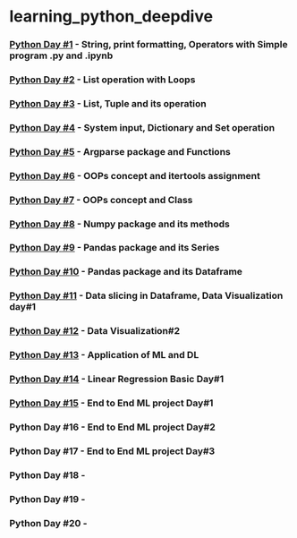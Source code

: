 # learning_python_deepdive

### <a href="https://github.com/SahaRahul/learning_python_deepdive/tree/main/python_day1">Python Day #1</a> - String, print formatting, Operators with Simple program .py and .ipynb 
### <a href="https://github.com/SahaRahul/learning_python_deepdive/tree/main/python_day2">Python Day #2</a> - List operation with Loops
### <a href="https://github.com/SahaRahul/learning_python_deepdive/tree/main/python_day3">Python Day #3</a> - List, Tuple and its operation
### <a href="https://github.com/SahaRahul/learning_python_deepdive/tree/main/python_day4">Python Day #4</a> - System input, Dictionary and Set operation
### <a href="https://github.com/SahaRahul/learning_python_deepdive/tree/main/python_day5">Python Day #5</a> - Argparse package and Functions
### <a href="https://github.com/SahaRahul/learning_python_deepdive/tree/main/python_day6">Python Day #6</a> - OOPs concept and itertools assignment
### <a href="https://github.com/SahaRahul/learning_python_deepdive/tree/main/python_day7">Python Day #7</a> - OOPs concept and Class
### <a href="https://github.com/SahaRahul/learning_python_deepdive/tree/main/python_day8">Python Day #8</a> - Numpy package and its methods
### <a href="https://github.com/SahaRahul/learning_python_deepdive/tree/main/python_day9">Python Day #9</a> - Pandas package and its Series
### <a href="https://github.com/SahaRahul/learning_python_deepdive/tree/main/python_day10">Python Day #10</a> - Pandas package and its Dataframe
### <a href="https://github.com/SahaRahul/learning_python_deepdive/tree/main/python_day11">Python Day #11</a> - Data slicing in Dataframe, Data Visualization day#1
### <a href="https://github.com/SahaRahul/learning_python_deepdive/tree/main/python_day12">Python Day #12</a> - Data Visualization#2
### <a href="https://github.com/SahaRahul/learning_python_deepdive/tree/main/python_day13">Python Day #13</a> - Application of ML and DL
### <a href="https://github.com/SahaRahul/learning_python_deepdive/tree/main/python_day14">Python Day #14</a> - Linear Regression Basic Day#1
### <a href="https://github.com/SahaRahul/learning_python_deepdive/tree/main/python_day15">Python Day #15</a> - End to End ML project Day#1

### Python Day #16 - End to End ML project Day#2
### Python Day #17 - End to End ML project Day#3
### Python Day #18 - 
### Python Day #19 - 
### Python Day #20 - 

